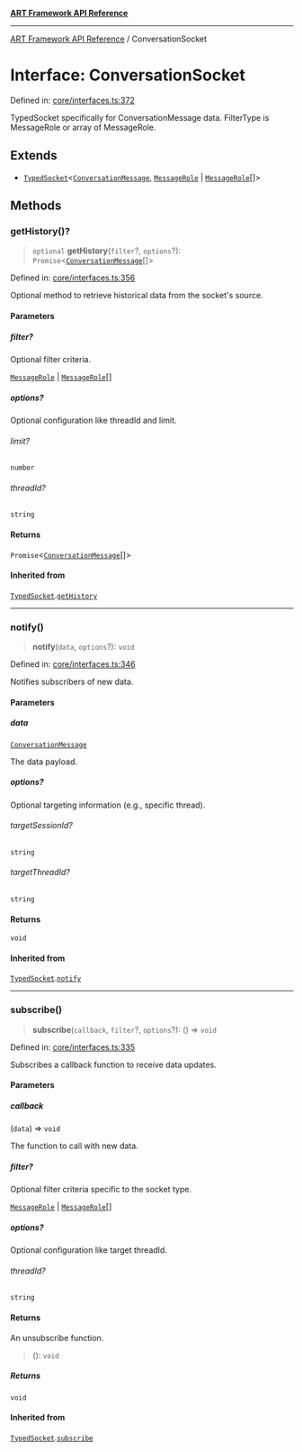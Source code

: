 [**ART Framework API Reference**](../README.md)

***

[ART Framework API Reference](../README.md) / ConversationSocket

# Interface: ConversationSocket

Defined in: [core/interfaces.ts:372](https://github.com/hashangit/ART/blob/3153790647102134b487bb6168bd208568e6a8ad/src/core/interfaces.ts#L372)

TypedSocket specifically for ConversationMessage data.
FilterType is MessageRole or array of MessageRole.

## Extends

- [`TypedSocket`](TypedSocket.md)\<[`ConversationMessage`](ConversationMessage.md), [`MessageRole`](../enumerations/MessageRole.md) \| [`MessageRole`](../enumerations/MessageRole.md)[]\>

## Methods

### getHistory()?

> `optional` **getHistory**(`filter`?, `options`?): `Promise`\<[`ConversationMessage`](ConversationMessage.md)[]\>

Defined in: [core/interfaces.ts:356](https://github.com/hashangit/ART/blob/3153790647102134b487bb6168bd208568e6a8ad/src/core/interfaces.ts#L356)

Optional method to retrieve historical data from the socket's source.

#### Parameters

##### filter?

Optional filter criteria.

[`MessageRole`](../enumerations/MessageRole.md) | [`MessageRole`](../enumerations/MessageRole.md)[]

##### options?

Optional configuration like threadId and limit.

###### limit?

`number`

###### threadId?

`string`

#### Returns

`Promise`\<[`ConversationMessage`](ConversationMessage.md)[]\>

#### Inherited from

[`TypedSocket`](TypedSocket.md).[`getHistory`](TypedSocket.md#gethistory)

***

### notify()

> **notify**(`data`, `options`?): `void`

Defined in: [core/interfaces.ts:346](https://github.com/hashangit/ART/blob/3153790647102134b487bb6168bd208568e6a8ad/src/core/interfaces.ts#L346)

Notifies subscribers of new data.

#### Parameters

##### data

[`ConversationMessage`](ConversationMessage.md)

The data payload.

##### options?

Optional targeting information (e.g., specific thread).

###### targetSessionId?

`string`

###### targetThreadId?

`string`

#### Returns

`void`

#### Inherited from

[`TypedSocket`](TypedSocket.md).[`notify`](TypedSocket.md#notify)

***

### subscribe()

> **subscribe**(`callback`, `filter`?, `options`?): () => `void`

Defined in: [core/interfaces.ts:335](https://github.com/hashangit/ART/blob/3153790647102134b487bb6168bd208568e6a8ad/src/core/interfaces.ts#L335)

Subscribes a callback function to receive data updates.

#### Parameters

##### callback

(`data`) => `void`

The function to call with new data.

##### filter?

Optional filter criteria specific to the socket type.

[`MessageRole`](../enumerations/MessageRole.md) | [`MessageRole`](../enumerations/MessageRole.md)[]

##### options?

Optional configuration like target threadId.

###### threadId?

`string`

#### Returns

An unsubscribe function.

> (): `void`

##### Returns

`void`

#### Inherited from

[`TypedSocket`](TypedSocket.md).[`subscribe`](TypedSocket.md#subscribe)
